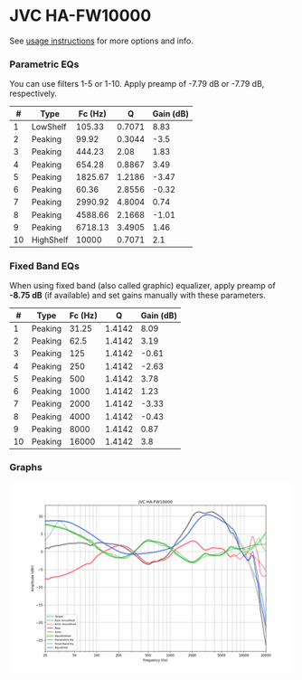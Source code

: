 # JVC HA-FW10000
See [usage instructions](https://github.com/jaakkopasanen/AutoEq#usage) for more options and info.

### Parametric EQs
You can use filters 1-5 or 1-10. Apply preamp of -7.79 dB or -7.79 dB, respectively.

|   # | Type      |   Fc (Hz) |      Q |   Gain (dB) |
|-----|-----------|-----------|--------|-------------|
|   1 | LowShelf  |    105.33 | 0.7071 |        8.83 |
|   2 | Peaking   |     99.92 | 0.3044 |       -3.5  |
|   3 | Peaking   |    444.23 | 2.08   |        1.83 |
|   4 | Peaking   |    654.28 | 0.8867 |        3.49 |
|   5 | Peaking   |   1825.67 | 1.2186 |       -3.47 |
|   6 | Peaking   |     60.36 | 2.8556 |       -0.32 |
|   7 | Peaking   |   2990.92 | 4.8004 |        0.74 |
|   8 | Peaking   |   4588.66 | 2.1668 |       -1.01 |
|   9 | Peaking   |   6718.13 | 3.4905 |        1.46 |
|  10 | HighShelf |  10000    | 0.7071 |        2.1  |

### Fixed Band EQs
When using fixed band (also called graphic) equalizer, apply preamp of **-8.75 dB** (if available) and set gains manually with these parameters.

|   # | Type    |   Fc (Hz) |      Q |   Gain (dB) |
|-----|---------|-----------|--------|-------------|
|   1 | Peaking |     31.25 | 1.4142 |        8.09 |
|   2 | Peaking |     62.5  | 1.4142 |        3.19 |
|   3 | Peaking |    125    | 1.4142 |       -0.61 |
|   4 | Peaking |    250    | 1.4142 |       -2.63 |
|   5 | Peaking |    500    | 1.4142 |        3.78 |
|   6 | Peaking |   1000    | 1.4142 |        1.23 |
|   7 | Peaking |   2000    | 1.4142 |       -3.33 |
|   8 | Peaking |   4000    | 1.4142 |       -0.43 |
|   9 | Peaking |   8000    | 1.4142 |        0.87 |
|  10 | Peaking |  16000    | 1.4142 |        3.8  |

### Graphs
![](./JVC%20HA-FW10000.png)
